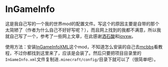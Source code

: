 # InGameInfo
这是我自己写的一个我的世界mod的配置文件。写这个的原因主要是自带的那个太简陋了（作者为什么自己不好好写呢？），而且网上找到的我都不满意，所以我就自己写了一个，参考了一些网上文章，在此感谢[洒石酸](https://www.bilibili.com/video/av14614819/)和[iovxw](https://iovxw.net/p/minecraft-ingameinfo.html)。

使用方法：安装[InGameInfoXML](https://minecraft.curseforge.com/projects/ingame-info-xml)这个mod，不知道怎么安装的自己去[mcbbs](http://www.mcbbs.net/thread-63718-1-1.html)看教程，不过你都找到这里来了，应该是会装了。然后只要把项目目录里的`InGameInfo.xml`文件复制进`.minecraft/config/`目录下就可以了（很简单吧）。
